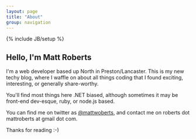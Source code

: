 ```yaml
---
layout: page
title: "About"
group: navigation
---
```

{% include JB/setup %}

## Hello, I'm Matt Roberts

I'm a web developer based up North in Preston/Lancaster. This is my new techy blog, where I waffle on about all things coding that I found exciting, interesting, or generally share-worthy.

You'll find most things here .NET biased, although sometimes it may be front-end dev-esque, ruby, or node.js based.

You can find me on twitter as [@mattwoberts](https://twitter.com/#!/mattwoberts), and contact me on roberts dot mattroberts at gmail dot com.


Thanks for reading :-)



